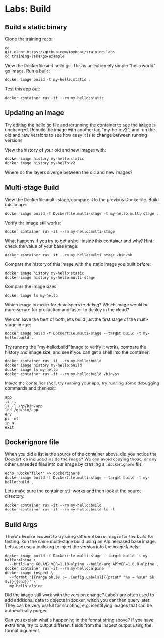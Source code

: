 # Labs: Build

## Build a static binary

Clone the training repo:

```
cd
git clone https://github.com/boxboat/training-labs
cd training-labs/go-example
```

View the Dockerfile and hello.go. This is an extremely simple "hello world"
go image. Run a build:

```
docker image build -t my-hello:static .
```

Test this app out:

```
docker container run -it --rm my-hello:static
```

## Updating an Image

Try editing the hello.go file and rerunning the container to see the image is
unchanged. Rebuild the image with another tag "my-hello:v2", and run the old and
new versions to see how easy it is to change between running versions.

View the history of your old and new images with:

```
docker image history my-hello:static
docker image history my-hello:v2
```

Where do the layers diverge between the old and new images?

## Multi-stage Build

View the Dockerfile.multi-stage, compare it to the previous Dockerfile. Build
this image:

```
docker image build -f Dockerfile.multi-stage -t my-hello:multi-stage .
```

Verify the image still works:

```
docker container run -it --rm my-hello:multi-stage
```

What happens if you try to get a shell inside this container and why? Hint:
check the value of your base image.

```
docker container run -it --rm my-hello:multi-stage /bin/sh
```

Compare the history of this image with the static image you built before:

```
docker image history my-hello:static
docker image history my-hello:multi-stage
```

Compare the image sizes:

```
docker image ls my-hello
```

Which image is easier for developers to debug? Which image would be more secure
for production and faster to deploy in the cloud?

We can have the best of both, lets build just the first stage of the
multi-stage image:

```
docker image build -f Dockerfile.multi-stage --target build -t my-hello:build .
```

Try running the "my-hello:build" image to verify it works, compare the history
and image size, and see if you can get a shell into the container:

```
docker container run -it --rm my-hello:build
docker image history my-hello:build
docker image ls my-hello
docker container run -it --rm my-hello:build /bin/sh
```

Inside the container shell, try running your app, try running some debugging
commands and then exit:

```
app
ls -l
ls -l /go/bin/app
ldd /go/bin/app
env
ps -ef
ip a
exit
```

## Dockerignore file

When you did a list in the source of the container above, did you notice the
Dockerfiles included inside the image? We can avoid copying those, or any other
unneeded files into our image by creating a `.dockerignore` file:

```
echo 'Dockerfile*' >>.dockerignore
docker image build -f Dockerfile.multi-stage --target build -t my-hello:build .
```

Lets make sure the container still works and then look at the source directory:

```
docker container run -it --rm my-hello:build
docker container run -it --rm my-hello:build ls -l
```

## Build Args

There's been a request to try using different base images for the build for
testing. Run the same multi-stage build using an Alpine based base image. Lets
also use a build arg to inject the version into the image labels:

```
docker image build -f Dockerfile.multi-stage --target build -t my-hello:alpine \
  --build-arg GOLANG_VER=1.10-alpine --build-arg APPVER=1.0.0-alpine .
docker container run -it --rm my-hello:alpine
docker image inspect \
  --format '{{range $k,$v := .Config.Labels}}{{printf "%s = %s\n" $k $v}}{{end}}' \
  my-hello:alpine
```

Did the image still work with the version change? Labels are often used to add
additional data to objects in docker, which you can then query later. They can
be very useful for scripting, e.g. identifying images that can be automatically
purged.

Can you explain what's happening in the format string above? If you have extra
time, try to output different fields from the inspect output using the format
argument.


